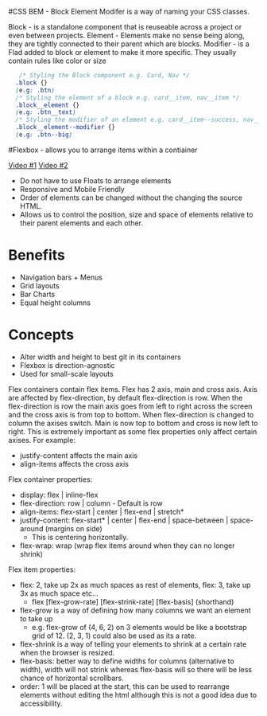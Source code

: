 
#CSS
BEM - Block Element Modifer is a way of naming your CSS classes.

Block - is a standalone component that is reuseable across a project or even between projects.
Element - Elements make no sense being along, they are tightly connected to their parent which are blocks.
Modifier - is a Flad added to block or element to make it more specific. They usually contain rules like color or size
```css
   /* Styling the Block component e.g. Card, Nav */
  .block {}
  (e.g: .btn)
  /* Styling the element of a block e.g. card__item, nav__item */
  .block__element {}
  (e.g: .btn__text)
  /* Styling the modifier of an element e.g. card__item--success, nav__item--big */
  .block__element--modifier {}
  (e.g: .btn--big)
```

#Flexbox - allows you to arrange items within a contiainer

[Video #1](https://www.youtube.com/watch?v=JJSoEo8JSnc)
[Video #2](https://www.youtube.com/watch?v=Y8zMYaD1bz0)

- Do not have to use Floats to arrange elements
- Responsive and Mobile Friendly
- Order of elements can be changed without the changing the source HTML.
- Allows us to control the position, size and space of elements relative to their parent elements and each other.

# Benefits
- Navigation bars + Menus
- Grid layouts
- Bar Charts
- Equal height columns

# Concepts
- Alter width and height to best git in its containers
- Flexbox is direction-agnostic
- Used for small-scale layouts

Flex containers contain flex items.
Flex has 2 axis, main and cross axis. Axis are affected by flex-direction, by default flex-direction is row. When the flex-direction is row the main axis goes from left to right across the screen and the cross axis is from top to bottom. When flex-direction is changed to column the axises switch. Main is now top to bottom and cross is now left to right. This is extremely important as some flex properties only affect certain axises. For example:
- justify-content affects the main axis
- align-items affects the cross axis

Flex container properties:
  - display: flex | inline-flex
  - flex-direction: row | column - Default is row
  - align-items: flex-start | center | flex-end | stretch*
  - justify-content: flex-start* | center | flex-end | space-between | space-around (margins on side)
     - This is centering horizontally.
  - flex-wrap: wrap (wrap flex items around when they can no longer shrink)
   

Flex item properties:
  - flex: 2, take up 2x as much spaces as rest of elements, flex: 3, take up 3x as much space etc...
    - flex [flex-grow-rate] [flex-strink-rate] [flex-basis] (shorthand)
  - flex-grow is a way of defining how many columns we want an element to take up
    - e.g. flex-grow of (4, 6, 2) on 3 elements would be like a bootstrap grid of 12. (2, 3, 1) could also be used as its a rate.
  - flex-shrink is a way of telling your elements to shrink at a certain rate when the browser is resized.
  - flex-basis: better way to define widths for columns (alternative to width), width will not strink whereas flex-basis will so there will be less chance of horizontal scrollbars.
  - order: 1 will be placed at the start, this can be used to rearrange elements without editing the html although this is not a good idea due to accessibility.  

  